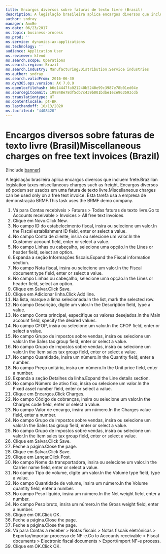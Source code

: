 ```yaml
---
title: Encargos diversos sobre faturas de texto livre (Brasil)
description: A legislação brasileira aplica encargos diversos que incluem frete.
author: sndray
manager: AnnBe
ms.date: 06/23/2017
ms.topic: business-process
ms.prod: ''
ms.service: dynamics-ax-applications
ms.technology: ''
audience: Application User
ms.reviewer: kfend
ms.search.scope: Operations
ms.search.region: Brazil
ms.search.industry: Manufacturing;Distribution;Service industries
ms.author: sndray
ms.search.validFrom: 2016-06-30
ms.dyn365.ops.version: AX 7.0.0
ms.openlocfilehash: b6e14447fa021240b5240e99c3987e78b01ed04e
ms.sourcegitcommit: 199848e78df5cb7c439b001bdbe1ece963593cdb
ms.translationtype: HT
ms.contentlocale: pt-BR
ms.lasthandoff: 10/13/2020
ms.locfileid: "4408420"
---
```

# <a name="miscellaneous-charges-on-free-text-invoices-brazil"></a><span data-ttu-id="585e0-103">Encargos diversos sobre faturas de texto livre (Brasil)</span><span class="sxs-lookup"><span data-stu-id="585e0-103">Miscellaneous charges on free text invoices (Brazil)</span></span>

[!include [banner](../../includes/banner.md)]

<span data-ttu-id="585e0-104">A legislação brasileira aplica encargos diversos que incluem frete.</span><span class="sxs-lookup"><span data-stu-id="585e0-104">Brazilian legislation taxes  miscellaneous charges such as freight.</span></span> <span data-ttu-id="585e0-105">Encargos diversos só podem ser usados em uma fatura de texto livre.</span><span class="sxs-lookup"><span data-stu-id="585e0-105">Miscellaneous charges can be used only on a free text invoice.</span></span> <span data-ttu-id="585e0-106">Esta tarefa usa a empresa de demonstração BRMF.</span><span class="sxs-lookup"><span data-stu-id="585e0-106">This task uses the BRMF demo company.</span></span>

1. <span data-ttu-id="585e0-107">Vá para Contas recebíveis > Faturas > Todas faturas de texto livre.</span><span class="sxs-lookup"><span data-stu-id="585e0-107">Go to Accounts receivable > Invoices > All free text invoices.</span></span>
2. <span data-ttu-id="585e0-108">Clique em Novo.</span><span class="sxs-lookup"><span data-stu-id="585e0-108">Click New.</span></span>
3. <span data-ttu-id="585e0-109">No campo ID do estabelecimento fiscal, insira ou selecione um valor.</span><span class="sxs-lookup"><span data-stu-id="585e0-109">In the Fiscal establishment ID field, enter or select a value.</span></span>
4. <span data-ttu-id="585e0-110">No campo Conta de cliente, insira ou selecione um valor.</span><span class="sxs-lookup"><span data-stu-id="585e0-110">In the Customer account field, enter or select a value.</span></span>
5. <span data-ttu-id="585e0-111">No campo Linhas ou cabeçalho, selecione uma opção.</span><span class="sxs-lookup"><span data-stu-id="585e0-111">In the Lines or header field, select an option.</span></span>
6. <span data-ttu-id="585e0-112">Expanda a seção Informações fiscais.</span><span class="sxs-lookup"><span data-stu-id="585e0-112">Expand the Fiscal information section.</span></span>
7. <span data-ttu-id="585e0-113">No campo Nota fiscal, insira ou selecione um valor.</span><span class="sxs-lookup"><span data-stu-id="585e0-113">In the Fiscal document type field, enter or select a value.</span></span>
8. <span data-ttu-id="585e0-114">No campo Linhas ou cabeçalho, selecione uma opção.</span><span class="sxs-lookup"><span data-stu-id="585e0-114">In the Lines or header field, select an option.</span></span>
9. <span data-ttu-id="585e0-115">Clique em Salvar.</span><span class="sxs-lookup"><span data-stu-id="585e0-115">Click Save.</span></span>
10. <span data-ttu-id="585e0-116">Clique em Adicionar linha.</span><span class="sxs-lookup"><span data-stu-id="585e0-116">Click Add line.</span></span>
11. <span data-ttu-id="585e0-117">Na lista, marque a linha selecionada.</span><span class="sxs-lookup"><span data-stu-id="585e0-117">In the list, mark the selected row.</span></span>
12. <span data-ttu-id="585e0-118">No campo Descrição, digite um valor.</span><span class="sxs-lookup"><span data-stu-id="585e0-118">In the Description field, type a value.</span></span>
13. <span data-ttu-id="585e0-119">No campo Conta principal, especifique os valores desejados.</span><span class="sxs-lookup"><span data-stu-id="585e0-119">In the Main account field, specify the desired values.</span></span>
14. <span data-ttu-id="585e0-120">No campo CFOP, insira ou selecione um valor.</span><span class="sxs-lookup"><span data-stu-id="585e0-120">In the CFOP field, enter or select a value.</span></span>
15. <span data-ttu-id="585e0-121">No campo Grupo de impostos sobre vendas, insira ou selecione um valor.</span><span class="sxs-lookup"><span data-stu-id="585e0-121">In the Sales tax group field, enter or select a value.</span></span>
16. <span data-ttu-id="585e0-122">No campo Grupo de impostos sobre vendas, insira ou selecione um valor.</span><span class="sxs-lookup"><span data-stu-id="585e0-122">In the Item sales tax group field, enter or select a value.</span></span>
17. <span data-ttu-id="585e0-123">No campo Quantidade, insira um número.</span><span class="sxs-lookup"><span data-stu-id="585e0-123">In the Quantity field, enter a number.</span></span>
18. <span data-ttu-id="585e0-124">No campo Preço unitário, insira um número.</span><span class="sxs-lookup"><span data-stu-id="585e0-124">In the Unit price field, enter a number.</span></span>
19. <span data-ttu-id="585e0-125">Expanda a seção Detalhes da linha.</span><span class="sxs-lookup"><span data-stu-id="585e0-125">Expand the Line details section.</span></span>
20. <span data-ttu-id="585e0-126">No campo Número de ativo fixo, insira ou selecione um valor.</span><span class="sxs-lookup"><span data-stu-id="585e0-126">In the Fixed asset number field, enter or select a value.</span></span>
21. <span data-ttu-id="585e0-127">Clique em Encargos.</span><span class="sxs-lookup"><span data-stu-id="585e0-127">Click Charges.</span></span>
22. <span data-ttu-id="585e0-128">No campo Código de cobranças, insira ou selecione um valor.</span><span class="sxs-lookup"><span data-stu-id="585e0-128">In the Charges code field, enter or select a value.</span></span>
23. <span data-ttu-id="585e0-129">No campo Valor de encargo, insira um número.</span><span class="sxs-lookup"><span data-stu-id="585e0-129">In the Charges value field, enter a number.</span></span>
24. <span data-ttu-id="585e0-130">No campo Grupo de impostos sobre vendas, insira ou selecione um valor.</span><span class="sxs-lookup"><span data-stu-id="585e0-130">In the Sales tax group field, enter or select a value.</span></span>
25. <span data-ttu-id="585e0-131">No campo Grupo de impostos sobre vendas, insira ou selecione um valor.</span><span class="sxs-lookup"><span data-stu-id="585e0-131">In the Item sales tax group field, enter or select a value.</span></span>
26. <span data-ttu-id="585e0-132">Clique em Salvar.</span><span class="sxs-lookup"><span data-stu-id="585e0-132">Click Save.</span></span>
27. <span data-ttu-id="585e0-133">Feche a página.</span><span class="sxs-lookup"><span data-stu-id="585e0-133">Close the page.</span></span>
28. <span data-ttu-id="585e0-134">Clique em Salvar.</span><span class="sxs-lookup"><span data-stu-id="585e0-134">Click Save.</span></span>
29. <span data-ttu-id="585e0-135">Clique em Lançar.</span><span class="sxs-lookup"><span data-stu-id="585e0-135">Click Post.</span></span>
30. <span data-ttu-id="585e0-136">No campo Nome da transportadora, insira ou selecione um valor.</span><span class="sxs-lookup"><span data-stu-id="585e0-136">In the Carrier name field, enter or select a value.</span></span>
31. <span data-ttu-id="585e0-137">No campo Tipo de volume, digite um valor.</span><span class="sxs-lookup"><span data-stu-id="585e0-137">In the Volume type field, type a value.</span></span>
32. <span data-ttu-id="585e0-138">No campo Quantidade de volume, insira um número.</span><span class="sxs-lookup"><span data-stu-id="585e0-138">In the Volume quantity field, enter a number.</span></span>
33. <span data-ttu-id="585e0-139">No campo Peso líquido, insira um número.</span><span class="sxs-lookup"><span data-stu-id="585e0-139">In the Net weight field, enter a number.</span></span>
34. <span data-ttu-id="585e0-140">No campo Peso bruto, insira um número.</span><span class="sxs-lookup"><span data-stu-id="585e0-140">In the Gross weight field, enter a number.</span></span>
35. <span data-ttu-id="585e0-141">Clique em OK.</span><span class="sxs-lookup"><span data-stu-id="585e0-141">Click OK.</span></span>
36. <span data-ttu-id="585e0-142">Feche a página.</span><span class="sxs-lookup"><span data-stu-id="585e0-142">Close the page.</span></span>
37. <span data-ttu-id="585e0-143">Feche a página.</span><span class="sxs-lookup"><span data-stu-id="585e0-143">Close the page.</span></span>
38. <span data-ttu-id="585e0-144">Vá para Contas a receber > Notas fiscais > Notas fiscais eletrônicas > Exportar/importar processo de NF-e.</span><span class="sxs-lookup"><span data-stu-id="585e0-144">Go to Accounts receivable > Fiscal documents > Electronic fiscal documents > Export/import NF-e process.</span></span>
39. <span data-ttu-id="585e0-145">Clique em OK.</span><span class="sxs-lookup"><span data-stu-id="585e0-145">Click OK.</span></span>

